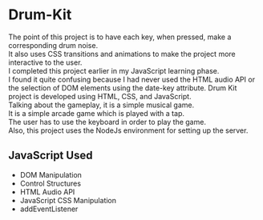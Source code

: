 # Drum-Kit

The point of this project is to have each key, when pressed, make a corresponding drum noise.  
It also uses CSS transitions and animations to make the project more interactive to the user.  
I completed this project earlier in my JavaScript learning phase.   
I found it quite confusing because I had never used the HTML audio API or the selection of DOM elements using the date-key attribute.
Drum Kit project is developed using HTML, CSS, and JavaScript.   
Talking about the gameplay, it is a simple musical game.   
It is a simple arcade game which is played with a tap.   
The user has to use the keyboard in order to play the game.  
Also, this project uses the NodeJs environment for setting up the server.  

## JavaScript Used
* DOM Manipulation
* Control Structures
* HTML Audio API
* JavaScript CSS Manipulation
* addEventListener



